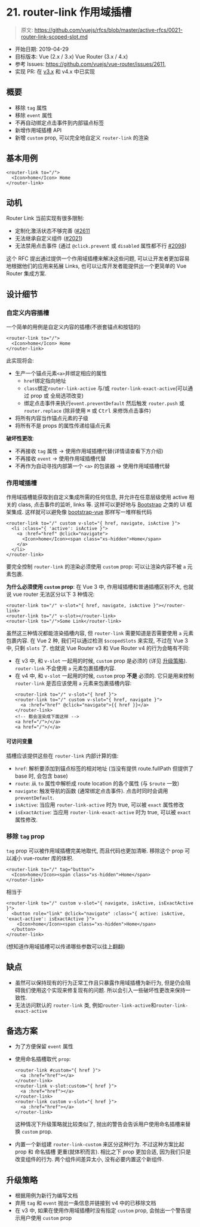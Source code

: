 # 21. router-link 作用域插槽

> 原文: <https://github.com/vuejs/rfcs/blob/master/active-rfcs/0021-router-link-scoped-slot.md>

- 开始日期: 2019-04-29
- 目标版本: Vue (2.x / 3.x) Vue Router (3.x / 4.x)
- 参考 Issues: https://github.com/vuejs/vue-router/issues/2611,
- 实现 PR: 在 [v3.x](https://github.com/vuejs/vue-router/commit/e289ddee99fcc3129e65485e32f394c1308bb98b) 和 v4.x 中已实现

## 概要

- 移除 `tag` 属性
- 移除 `event` 属性
- 不再自动绑定点击事件到内部锚点标签
- 新增作用域插槽 API
- 新增 `custom` prop, 可以完全地自定义 `router-link` 的渲染

## 基本用例

```vue
<router-link to="/">
  <Icon>home</Icon> Home
</router-link>
```

## 动机

Router Link 当前实现有很多限制: 

- 定制化激活状态不够完善 ([#2611](https://github.com/vuejs/vue-router/issues/2611)
- 无法继承自定义组件 ([#2021](https://github.com/vuejs/vue-router/issues/2021))
- 无法禁用点击事件 (通过 `@click.prevent` 或 `disabled` 属性都不行 [#2098](https://github.com/vuejs/vue-router/pull/2098))

这个 RFC 提出通过提供一个作用域插槽来解决这些问题, 可以让开发者更加容易地根据他们的应用来拓展 Links, 也可以让库开发者能提供出一个更简单的 Vue Router 集成方案.

## 设计细节

### 自定义内容插槽

一个简单的用例是自定义内容的插槽(不嵌套锚点和按钮的)

```vue
<router-link to="/">
  <Icon>home</Icon> Home
</router-link>
```

此实现将会: 

- 生产一个锚点元素`<a>`并绑定相应的属性
  - `href`绑定指向地址
  - `class`绑定`router-link-active` 与/或 `router-link-exact-active`(可以通过 prop 或 全局选项改变)
  - 绑定点击事件来执行`event.preventDefault` 然后触发 `router.push` 或 `router.replace` (除非使用 <kbd>⌘</kbd> 或 <kbd>Ctrl</kbd> 来修饰点击事件)
- 将所有内容当作锚点元素的子级
- 将所有不是 props 的属性传递给锚点元素

**破坏性更改**:

- 不再接收 `tag` 属性 -> 使用作用域插槽代替(详情请查看下方介绍)
- 不再接收 `event` -> 使用作用域插槽代替
- 不再作为自动寻找内部第一个 `<a>` 的包装器 -> 使用作用域插槽代替

### 作用域插槽

作用域插槽能获取到自定义集成所需的任何信息, 并允许在任意层级使用 active 相关的 class, 点击事件的监听, links 等. 
这样可以更好地与 [Bootstrap](https://getbootstrap.com/docs/4.3/components/navbar/) 之类的 UI 框架集成. 
这样就可以避免像 [bootstrap-vue](https://bootstrap-vue.js.org/docs/components/navbar/#navbar) 那样写一堆样板代码

```vue
<router-link to="/" custom v-slot="{ href, navigate, isActive }">
  <li :class="{ 'active': isActive }">
    <a :href="href" @click="navigate">
      <Icon>home</Icon><span class="xs-hidden">Home</span>
    </a>
  </li>
</router-link>
```


要完全控制 `router-link` 的渲染必须使用 `custom` prop: 可以让渲染内容不被 `a` 元素包裹.

**为什么必须使用 `custom` prop**: 在 Vue 3 中, 作用域插槽和普通插槽区别不大, 也就说 vue router 无法区分以下 3 种情况:

```vue
<router-link to="/" v-slot="{ href, navigate, isActive }"></router-link>
<router-link to="/" v-slot></router-link>
<router-link to="/">Some Link</router-link>
```

虽然这三种情况都能渲染插槽内容, 但 `router-link` 需要知道是否需要使用 `a` 元素包裹内容. 在 Vue 2 种, 我们可以通过检测 `$scopedSlots` 来实现, 不过在 Vue 3 中, 只剩 `slots` 了. 也就说 Vue Router v3 和 Vue Router v4 的行为会略有不同:

- 在 v3 中, 和 `v-slot` 一起用的时候, `custom` prop 是必须的 (详见 [升级策略](#升级策略)). `router-link` 不会使用 `a` 元素包裹插槽内容.
- 在 v4 中, 和 `v-slot` 一起用的时候, `custom` prop **不是** 必须的. 它只是用来控制 `router-link` 是否应该使用 `a` 元素来包裹插槽内容:
  ```vue
  <router-link to="/" v-slot="{ href }">
  <router-link to="/" custom v-slot="{ href, navigate }">
    <a :href="href" @click="navigate">{{ href }}</a>
  </router-link>
  <!-- 都会渲染成下面这样 -->
  <a href="/">/</a>
  <a href="/">/</a>
  ```

#### 可访问变量

插槽应该提供这些在 `router-link` 内部计算的值: 

- `href`: 解析要添加到锚点标签的相对地址 (当没有提供 route.fullPath 但提供了 base 时, 会包含 base)
- `route`: 从 `to` 属性中解析成 route location 的各个属性 (与 `$route` 一致)
- `navigate`: 触发导航的函数 (通常绑定点击事件). 点击时同时会调用 `preventDefault`.
- `isActive`: 当应用 `router-link-active` 时为 true, 可以被 `exact` 属性修改
- `isExactActive`: 当应用 `router-link-exact-active` 时为 true, 可以被 `exact` 属性修改.

### 移除 `tag` prop

`tag` prop 可以被作用域插槽完美地取代, 而且代码也更加清晰. 移除这个 prop 可以减小 vue-router 库的体积.

```vue
<router-link to="/" tag="button">
  <Icon>home</Icon><span class="xs-hidden">Home</span>
</router-link>
```

相当于

```vue
<router-link to="/" custom v-slot="{ navigate, isActive, isExactActive }">
  <button role="link" @click="navigate" :class="{ active: isActive, 'exact-active': isExactActive }">
    <Icon>home</Icon><span class="xs-hidden">Home</span>
  </button>
</router-link>
```

(想知道作用域插槽可以传递哪些参数可以往上翻翻)

## 缺点

- 虽然可以保持现有的行为正常工作且只暴露作用域插槽为新行为, 但是仍会阻碍我们使用这个实现来修复现有的问题. 所以会引入一些破坏性更改来保持一致性.
- 无法访问默认的 `router-link` 类, 例如`router-link-active`和`router-link-exact-active`

## 备选方案

- 为了方便保留 `event` 属性
- 使用命名插槽取代 `prop`:

  ```vue
  <router-link #custom="{ href }">
    <a :href="href"></a>
  </router-link>
  <router-link v-slot:custom="{ href }">
    <a :href="href"></a>
  </router-link>
  <router-link custom v-slot="{ href }">
    <a :href="href"></a>
  </router-link>
  ```

  这种情况下升级策略就比较类似了, 抛出的警告会告诉用户使用命名插槽来替换 `custom` prop. 

- 内置一个新组建 `router-link-custom` 来区分这种行为. 不过这种方案比起 prop 和 命名插槽 更重(就体积而言). 相比之下 prop 更加合适, 因为我们只是改变组件的行为. 两个组件间差异太小, 没有必要内置这个新组件.
  
## 升级策略

- 根据用例为新行为编写文档
- 弃用 `tag` 和 `event` 抛出一条信息并链接到 v4 中的已移除文档
- 在 v3 中, 如果在使用作用域插槽时没有指定 `custom` prop, 会抛出一个警告提示用户使用 `custom` prop

